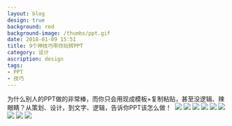 ```yaml
---
layout: blog
design: true
background: red
background-image: /thumbs/ppt.gif
date: 2018-01-09 15:51
title: 9个神技巧带你玩转PPT
category: 设计
ascription: design
tags:
- PPT
- 技巧
---
```


为什么别人的PPT做的非常棒，而你只会用现成模板+复制粘贴，甚至没逻辑、辣眼睛？从策划、设计，到文字、逻辑，告诉你PPT该怎么做！ 
![](https://ws4.sinaimg.cn/large/7b3f7467gy1fd1p1tt50ag20c80dwadb.gif)
![](https://ws1.sinaimg.cn/large/7b3f7467gy1fd1p1u8gc2g20c80dw41s.gif)
![](https://ws3.sinaimg.cn/large/7b3f7467gy1fd1p1v4yn1g20c80dw41r.gif)
![](https://ws4.sinaimg.cn/large/7b3f7467gy1fd1p1viaprg20c80dwn1d.gif)
![](https://ws3.sinaimg.cn/large/7b3f7467gy1fd1p1w9gc4g20c80dwwiq.gif)
![](https://ws2.sinaimg.cn/large/7b3f7467gy1fd1p1x87a5g20c80dwwiq.gif)
![](https://ws1.sinaimg.cn/large/7b3f7467gy1fd1p1xkmybg20c80dwjvl.gif)
![](https://ws4.sinaimg.cn/large/7b3f7467gy1fd1p1y6et9g20c80dwaea.gif)
![](https://ws4.sinaimg.cn/large/7b3f7467gy1fd1p1yshs0g20c80dw0wz.gif)